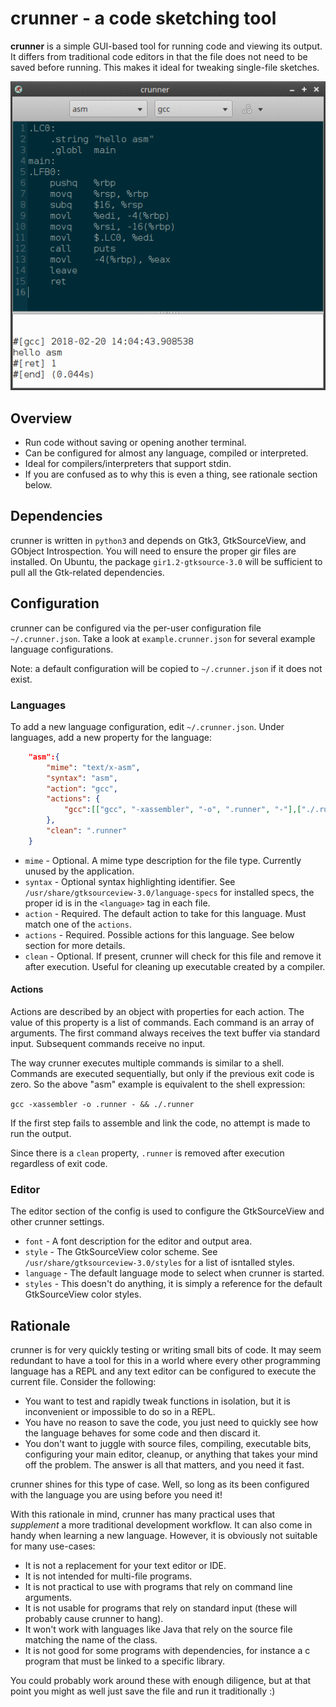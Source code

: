 # crunner - a code sketching tool

**crunner** is a simple GUI-based tool for running code and viewing its output. It differs from traditional code editors in that the file does not need to be saved before running. This makes it ideal for tweaking single-file sketches.

<p align="center"> 
<img src="animation.gif"/>
</p>

## Overview

* Run code without saving or opening another terminal.
* Can be configured for almost any language, compiled or interpreted.
* Ideal for compilers/interpreters that support stdin.
* If you are confused as to why this is even a thing, see rationale section below.

## Dependencies

crunner is written in `python3` and depends on Gtk3, GtkSourceView, and GObject Introspection. You will need to ensure the proper gir files are installed. On Ubuntu, the  package `gir1.2-gtksource-3.0` will be sufficient to pull all the Gtk-related dependencies.

## Configuration

crunner can be configured via the per-user configuration file `~/.crunner.json`. Take a look at `example.crunner.json` for several example language configurations.

Note: a default configuration will be copied to `~/.crunner.json` if it does not exist.

### Languages

To add a new language configuration, edit `~/.crunner.json`. Under languages, add a new property for the language:

```json
	"asm":{
		"mime": "text/x-asm",
		"syntax": "asm",
		"action": "gcc",
		"actions": {
			"gcc":[["gcc", "-xassembler", "-o", ".runner", "-"],["./.runner"]]
		},
		"clean": ".runner"
	}
```

* `mime` - Optional. A mime type description for the file type. Currently unused by the application.
* `syntax` - Optional syntax highlighting identifier. See `/usr/share/gtksourceview-3.0/language-specs` for installed specs, the proper id is in the `<language>` tag in each file.
* `action` - Required. The default action to take for this language. Must match one of the `actions`.
* `actions` - Required. Possible actions for this language. See below section for more details.
* `clean` - Optional. If present, crunner will check for this file and remove it after execution. Useful for cleaning up executable created by a compiler.

#### Actions

Actions are described by an object with properties for each action. The value of this property is a list of commands. Each command is an array of arguments. The first command always receives the text buffer via standard input. Subsequent commands receive no input.

The way crunner executes multiple commands is similar to a shell. Commands are executed sequentially, but only if the previous exit code is zero. So the above "asm" example is equivalent to the shell expression:

`gcc -xassembler -o .runner - && ./.runner`

If the first step fails to assemble and link the code, no attempt is made to run the output.

Since there is a `clean` property, `.runner` is removed after execution regardless of exit code.

### Editor

The editor section of the config is used to configure the GtkSourceView and other crunner settings.

* `font` - A font description for the editor and output area.
* `style` - The GtkSourceView color scheme. See `/usr/share/gtksourceview-3.0/styles` for a list of isntalled styles.
* `language` - The default language mode to select when crunner is started.
* `styles` - This doesn't do anything, it is simply a reference for the default GtkSourceView color styles.

## Rationale

crunner is for very quickly testing or writing small bits of code. It may seem redundant to have a tool for this in a world where every other programming language has a REPL and any text editor can be configured to execute the current file. Consider the following:

* You want to test and rapidly tweak functions in isolation, but it is inconvenient or impossible to do so in a REPL.
* You have no reason to save the code, you just need to quickly see how the language behaves for some code and then discard it.
* You don't want to juggle with source files, compiling, executable bits, configuring your main editor, cleanup, or anything that takes your mind off the problem. The answer is all that matters, and you need it fast.

crunner shines for this type of case. Well, so long as its been configured with the language you are using before you need it!

With this rationale in mind, crunner has many practical uses that *supplement* a more traditional development workflow. It can also come in handy when learning a new language. However, it is obviously not suitable for many use-cases:

* It is not a replacement for your text editor or IDE.
* It is not intended for multi-file programs.
* It is not practical to use with programs that rely on command line arguments.
* It is not usable for programs that rely on standard input (these will probably cause crunner to hang).
* It won't work with languages like Java that rely on the source file matching the name of the class.
* It is not good for some programs with dependencies, for instance a c program that must be linked to a specific library.

You could probably work around these with enough diligence, but at that point you might as well just save the file and run it traditionally :)

